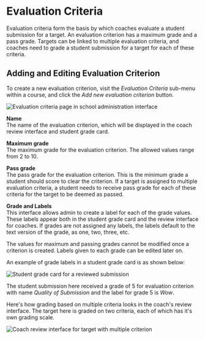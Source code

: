 # Evaluation Criteria

Evaluation criteria form the basis by which coaches evaluate a student submission for a target. An evaluation criterion has a maximum grade
and a pass grade. Targets can be linked to multiple evaluation criteria, and coaches need to grade a student submission
for a target for each of these criteria.

## Adding and Editing Evaluation Criterion

To create a new evaluation criterion, visit the _Evaluation Criteria_ sub-menu within a course, and click the _Add new evaluation criterion_ button.

![Evaluation criteria page in school administration interface](https://res.cloudinary.com/sv-co/image/upload/v1579067385/pupilfirst_documentation/evaluation_criteria/evaluation_criteria_page_edhrjl.png)

**Name**\
The name of the evaluation criterion, which will be displayed in the coach review interface and student grade card.

**Maximum grade**\
The maximum grade for the evaluation criterion. The allowed values range from 2 to 10.

**Pass grade**\
The pass grade for the evaluation criterion. This is the minimum grade a student should score to clear the criterion. If a target is assigned to multiple
evaluation criteria, a student needs to receive pass grade for each of these criteria for the target to be deemed as passed.

**Grade and Labels**\
This interface allows admin to create a label for each of the grade values. These labels appear both in the student grade card
and the review interface for coaches. If grades are not assigned any labels, the labels default to the text version of the grade, as one, two, three, etc.

The values for maximum and passing grades cannot be modified once a criterion is created. Labels given to each grade can be edited later on.

An example of grade labels in a student grade card is as shown below:

![Student grade card for a reviewed submission](https://res.cloudinary.com/sv-co/image/upload/v1579069067/pupilfirst_documentation/evaluation_criteria/student_grade_card_wjiiej.png)

The student submission here received a grade of 5 for evaluation criterion with name _Quality of Submission_ and the label for grade 5 is _Wow_.

Here's how grading based on multiple criteria looks in the coach's review interface. The target here is graded on two criteria, each of which has it's own grading scale.

![Coach review interface for target with multiple criterion](https://res.cloudinary.com/sv-co/image/upload/v1572951850/pupilfirst_changelog/2020/move_grading_scale_to_evaluation_criteria_pwfeno.png)


